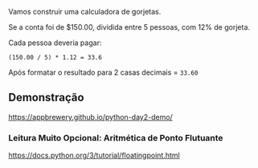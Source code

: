 Vamos construir uma calculadora de gorjetas.

Se a conta foi de $150.00, dividida entre 5 pessoas, com 12% de gorjeta.

Cada pessoa deveria pagar:

`(150.00 / 5) * 1.12 = 33.6`

Após formatar o resultado para 2 casas decimais = `33.60`

## Demonstração
https://appbrewery.github.io/python-day2-demo/

### Leitura Muito Opcional: Aritmética de Ponto Flutuante
https://docs.python.org/3/tutorial/floatingpoint.html